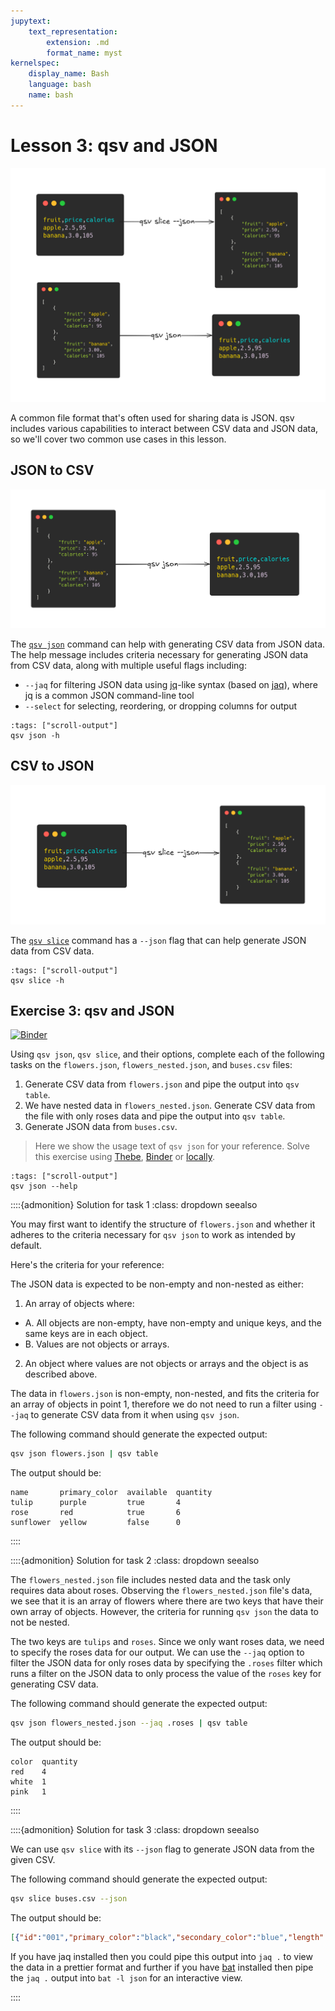```yaml
---
jupytext:
    text_representation:
        extension: .md
        format_name: myst
kernelspec:
    display_name: Bash
    language: bash
    name: bash
---
```


# Lesson 3: qsv and JSON

![Examples of generating JSON and CSV data with qsv](./media/how-to-convert-csv-to-json-and-vice-versa-with-qsv.png)

A common file format that's often used for sharing data is JSON. qsv includes various capabilities to interact between CSV data and JSON data, so we'll cover two common use cases in this lesson.

## JSON to CSV

![Example of generating JSON data from CSV data using qsv](./media/json-to-csv.png)

The [`qsv json`](https://github.com/dathere/qsv/blob/master/src/cmd/json.rs) command can help with generating CSV data from JSON data. The help message includes criteria necessary for generating JSON data from CSV data, along with multiple useful flags including:

- `--jaq` for filtering JSON data using [jq](https://jqlang.github.io/jq/)-like syntax (based on [jaq](https://github.com/01mf02/jaq)), where jq is a common JSON command-line tool
- `--select` for selecting, reordering, or dropping columns for output

```{code-cell}
:tags: ["scroll-output"]
qsv json -h
```

## CSV to JSON

![Example of generating CSV data from JSON data using qsv](./media/csv-to-json.png)

The [`qsv slice`](https://github.com/dathere/qsv/blob/master/src/cmd/slice.rs) command has a `--json` flag that can help generate JSON data from CSV data.

```{code-cell}
:tags: ["scroll-output"]
qsv slice -h
```

## Exercise 3: qsv and JSON

[![Binder](https://mybinder.org/badge_logo.svg)](https://mybinder.org/v2/gh/dathere/100.dathere.com/main?labpath=lessons%2F3%2Fexercise.ipynb)

Using `qsv json`, `qsv slice`, and their options, complete each of the following tasks on the `flowers.json`, `flowers_nested.json`, and `buses.csv` files:

1. Generate CSV data from `flowers.json` and pipe the output into `qsv table`.
2. We have nested data in `flowers_nested.json`. Generate CSV data from the file with only roses data and pipe the output into `qsv table`.
3. Generate JSON data from `buses.csv`.

> Here we show the usage text of `qsv json` for your reference. Solve this exercise using [Thebe](exercises-setup:thebe), [Binder](exercises-setup:binder) or [locally](exercises-setup:local).

```{code-cell}
:tags: ["scroll-output"]
qsv json --help
```

::::{admonition} Solution for task 1
:class: dropdown seealso

You may first want to identify the structure of `flowers.json` and whether it adheres to the criteria necessary for `qsv json` to work as intended by default.

Here's the criteria for your reference:

The JSON data is expected to be non-empty and non-nested as either:

1. An array of objects where:
  - A. All objects are non-empty, have non-empty and unique keys, and the same keys are in each object.
  - B. Values are not objects or arrays.
2. An object where values are not objects or arrays and the object is as described above.

The data in `flowers.json` is non-empty, non-nested, and fits the criteria for an array of objects in point 1, therefore we do not need to run a filter using `--jaq` to generate CSV data from it when using `qsv json`.

The following command should generate the expected output:

```bash
qsv json flowers.json | qsv table
```

The output should be:

```
name       primary_color  available  quantity
tulip      purple         true       4
rose       red            true       6
sunflower  yellow         false      0
```

::::

::::{admonition} Solution for task 2
:class: dropdown seealso

The `flowers_nested.json` file includes nested data and the task only requires data about roses. Observing the `flowers_nested.json` file's data, we see that it is an array of flowers where there are two keys that have their own array of objects. However, the criteria for running `qsv json` the data to not be nested.

The two keys are `tulips` and `roses`. Since we only want roses data, we need to specify the roses data for our output. We can use the `--jaq` option to filter the JSON data for only roses data by specifying the `.roses` filter which runs a filter on the JSON data to only process the value of the `roses` key for generating CSV data.

The following command should generate the expected output:

```bash
qsv json flowers_nested.json --jaq .roses | qsv table
```

The output should be:

```
color  quantity
red    4
white  1
pink   1
```

::::

::::{admonition} Solution for task 3
:class: dropdown seealso

We can use `qsv slice` with its `--json` flag to generate JSON data from the given CSV.

The following command should generate the expected output:

```bash
qsv slice buses.csv --json
```

The output should be:

```json
[{"id":"001","primary_color":"black","secondary_color":"blue","length":"full","air_conditioner":"true","amenities":"wheelchair ramp, tissue boxes, cup holders, USB ports"},{"id":"002","primary_color":"black","secondary_color":"red","length":"full","air_conditioner":"true","amenities":"wheelchair ramp, tissue boxes, USB ports"},{"id":"003","primary_color":"white","secondary_color":"blue","length":"half","air_conditioner":"true","amenities":"wheelchair ramp, tissue boxes"},{"id":"004","primary_color":"orange","secondary_color":"blue","length":"full","air_conditioner":"false","amenities":"wheelchair ramp, tissue boxes, USB ports"},{"id":"005","primary_color":"black","secondary_color":"blue","length":"full","air_conditioner":"true","amenities":"wheelchair ramp, tissue boxes, cup holders, USB ports"}]
```

If you have jaq installed then you could pipe this output into `jaq .` to view the data in a prettier format and further if you have [bat](https://github.com/sharkdp/bat) installed then pipe the `jaq .` output into `bat -l json` for an interactive view.

::::
